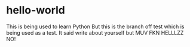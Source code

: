 # hello-world
This is being used to learn Python
But this is the branch off test which is being used as a test. It said write about yourself but MUV FKN HELLLZZ NO!
